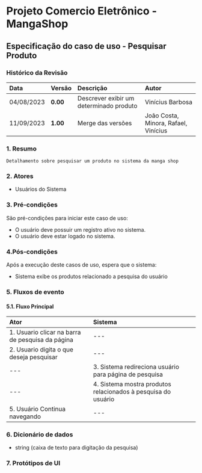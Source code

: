 ﻿
# Projeto Comercio Eletrônico - MangaShop

## Especificação do caso de uso - Pesquisar Produto

### Histórico da Revisão
|  Data  | Versão | Descrição | Autor |
|:-------|:-------|:----------|:------|
| 04/08/2023 | **0.00** | Descrever exibir um determinado produto | Vinícius Barbosa |
| 11/09/2023 | **1.00** | Merge das versões | João Costa, Minora, Rafael, Vinícius |


### 1. Resumo 
    Detalhamento sobre pesquisar um produto no sistema da manga shop
### 2. Atores
- Usuários do Sistema

### 3. Pré-condições
São pré-condições para iniciar este caso de uso:
- 	O usuário deve possuir um registro ativo no sistema.
- 	O usuário deve estar logado no sistema.

### 4.Pós-condições
Após a execução deste casos de uso, espera que o sistema:
-  Sistema exibe os produtos relacionado a pesquisa do usuário

### 5. Fluxos de evento

#### 5.1. Fluxo Principal

|  Ator  | Sistema |
|:-------|:------- |
| 1. Usuario clicar na barra de pesquisa da página | --- |
| 2. Usuario digita o que deseja pesquisar | --- |
| --- | 3.  Sistema redireciona usuário para página de pesquisa |
| --- | 4. Sistema mostra produtos relacionados à pesquisa do usuário |
| 5. Usuário Continua navegando | --- |

### 6. Dicionário de dados
- string (caixa de texto para digitação da pesquisa)

### 7. Protótipos de UI
